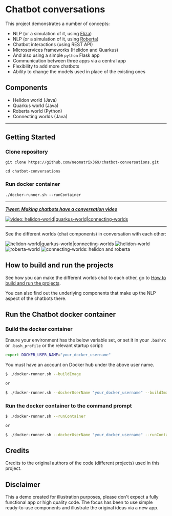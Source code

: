 # Chatbot conversations

This project demonstrates a number of concepts:

- NLP (or a simulation of it, using [Eliza](#Eliza))
- NLP (or a simulation of it, using [Roberta](#Roberta))
- Chatbot interactions (using REST API)
- Microservices frameworks (Helidon and Quarkus)
- And also using a simple `python` Flask app 
- Communication between three apps via a central app
- Flexibility to add more chatbots
- Ability to change the models used in place of the existing ones

## Components

- Helidon world (Java)
- Quarkus world (Java)
- Roberta world (Python)
- Connecting worlds (Java)

---
## Getting Started

### Clone repository
```
git clone https://github.com/neomatrix369/chatbot-conversations.git

cd chatbot-conversations
```

### Run docker container
```
./docker-runner.sh --runContainer
```

--- 
_**[Tweet: Making chatbots have a conversation video](https://twitter.com/theNeomatrix369/status/1287293868376039424)**_

[![video: helidon-world|quarkus-world|connecting-worlds](https://user-images.githubusercontent.com/1570917/88921265-20fa6780-d266-11ea-8e32-9debd9dc5710.png)](https://www.youtube.com/watch?v=2daclN-yAfI&feature=youtu.be&t=2747 "Video: Chatbots talking to each other in action")

--- 

See the different worlds (chat components) in conversation with each other:

![helidon-world|quarkus-world|connecting-worlds](https://user-images.githubusercontent.com/1570917/87869702-9bd79e80-c999-11ea-86d0-3cfd16aa1d84.png)
![helidon-world](https://user-images.githubusercontent.com/1570917/87869761-0ab4f780-c99a-11ea-9a36-b72e09dd63d5.png)
![roberta-world](https://user-images.githubusercontent.com/1570917/87869763-0dafe800-c99a-11ea-836a-ccf269887997.png)
![connecting-worlds: helidon and roberta](https://user-images.githubusercontent.com/1570917/87869767-10aad880-c99a-11ea-919b-283b23b043c8.png)

## How to build and run the projects

See how you can make the different worlds chat to each other, go to [How to build and run the projects](./how-to-build-and-run-the-projects.md).

You can also find out the underlying components that make up the NLP aspect of the chatbots there.

## Run the Chatbot docker container

### Build the docker container

Ensure your environment has the below variable set, or set it in your `.bashrc` or `.bash_profile` or the relevant startup script:

```bash
export DOCKER_USER_NAME="your_docker_username"
```

You must have an account on Docker hub under the above user name.

```bash
$ ./docker-runner.sh --buildImage

or

$ ./docker-runner.sh --dockerUserName "your_docker_username" --buildImage 
```

### Run the docker container to the command prompt


```bash
$ ./docker-runner.sh --runContainer

or

$ ./docker-runner.sh --dockerUserName "your_docker_username" --runContainer
```

## Credits

Credits to the original authors of the code (different projects) used in this project.

## Disclaimer

This a demo created for illustration purposes, please don't expect a fully functional app or high quality code.
The focus has been to use simple ready-to-use components and illustrate the original ideas via a new app.